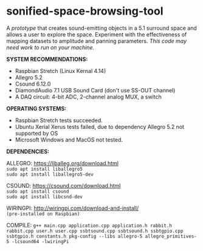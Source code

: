 # sonified-space-browsing-tool
A *prototype* that creates sound-emitting objects in a 5.1 surround space and allows a user to explore the space. Experiment with the effectiveness of mapping datasets to amplitude and panning parameters. _This code may need work to run on your machine._

**SYSTEM RECOMMENDATIONS:**
* Raspbian Stretch (Linux Kernal 4.14)
* Allegro 5.2
* Csound 6.12.0
* DiamondAudio 7.1 USB Sound Card (don't use SS-OUT channel)
* A DAQ circuit: 4-bit ADC, 2-channel analog MUX, a switch

**OPERATING SYSTEMS:**
* Raspbian Stretch tests succeeded.
* Ubuntu Xerial Xerus tests failed, due to dependency Allegro 5.2 not supported by OS
* Microsoft Windows and MacOS not tested.

**DEPENDENCIES:**

ALLEGRO:
https://liballeg.org/download.html \
`sudo apt install liballegro5` \
`sudo apt install liballegro5-dev` 

CSOUND:
https://csound.com/download.html \
`sudo apt install csound`\
`sudo apt install libcsnd-dev` 

WIRINGPI:
http://wiringpi.com/download-and-install/ \
`(pre-installed on Raspbian)`

COMPILE:
`g++ main.cpp application.cpp application.h rabbit.h rabbit.cpp user.h user.cpp ssbtsound.cpp ssbtsound.h ssbtgpio.cpp ssbtgpio.h constants.h pkg-config --libs allegro-5 allegro_primitives-5 -lcsound64 -lwiringPi`
